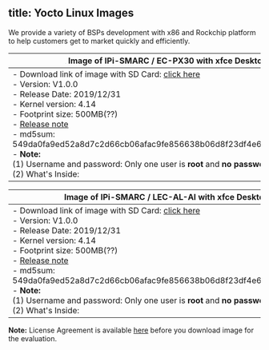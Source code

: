 title: Yocto Linux Images
---

We provide a  variety of BSPs development with x86 and Rockchip platform to help customers get to market quickly and efficiently.




| <img src="https://www.clipartwiki.com/clipimg/detail/18-187413_card-png-icon-free-download-onlinewebfonts-com-.png" style="zoom: 5%;" /> Image of IPi-SMARC / EC-PX30 with xfce Desktop |
| ------------------------------------------------------------ |
| - Download link of image with SD Card: [click here]()             <br /> - Version: V1.0.0 <br />- Release Date: 2019/12/31<br />- Kernel version: 4.14<br />- Footprint size: 500MB(??)    <br />- [Release note]()<br />- md5sum: 549da0fa9ed52a8d7c2d66cb06afac9fe856638b06d8f23df4e6b72e67ed4cea<br /> - **Note:**     <br />       (1) Username and password: Only one user is **root** and **no password required**<br />       (2) What's Inside: |

| <img src="https://www.clipartwiki.com/clipimg/detail/18-187413_card-png-icon-free-download-onlinewebfonts-com-.png" style="zoom: 5%;" />Image of IPi-SMARC / LEC-AL-AI with xfce Desktop |
| ------------------------------------------------------------ |
| - Download link of image with SD Card: [click here]()             <br /> - Version: V1.0.0 <br />- Release Date: 2019/12/31<br />- Kernel version: 4.14<br />- Footprint size: 500MB(??)    <br />- [Release note]()<br />- md5sum: 549da0fa9ed52a8d7c2d66cb06afac9fe856638b06d8f23df4e6b72e67ed4cea<br /> - **Note:**     <br />       (1) Username and password: Only one user is **root** and **no password required**<br />       (2) What's Inside: |

**Note:** License Agreement is available [here]() before you download image for the evaluation.









​    

​     
